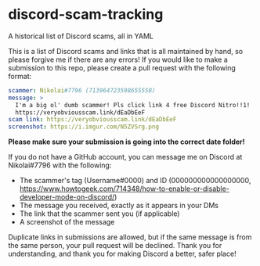 # discord-scam-tracking
A historical list of Discord scams, all in YAML

This is a list of Discord scams and links that is all maintained by hand, so please forgive me if there are any errors!
If you would like to make a submission to this repo, please create a pull request with the following format:

```yaml
scammer: Nikolai#7796 (713964723598655558)
message: >
  I'm a big ol' dumb scammer! Pls click link 4 free Discord Nitro!!1!
  https://veryobviousscam.link/dEaDbEeF
scam link: https://veryobviousscam.link/dEaDbEeF
screenshot: https://i.imgur.com/N5ZVSrg.png
```
**Please make sure your submission is going into the correct date folder!**

If you do not have a GitHub account, you can message me on Discord at Nikolai#7796 with the following:
- The scammer's tag (Username#0000) and ID (000000000000000000, https://www.howtogeek.com/714348/how-to-enable-or-disable-developer-mode-on-discord/)
- The message you received, exactly as it appears in your DMs
- The link that the scammer sent you (if applicable)
- A screenshot of the message

Duplicate links in submissions are allowed, but if the same message is from the same person, your pull request will be declined. Thank you for understanding, and thank you for making Discord a better, safer place!